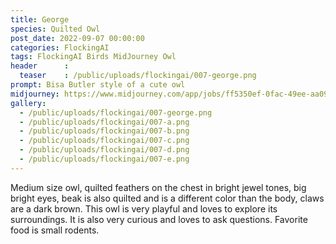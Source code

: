 ```yaml
---
title: George
species: Quilted Owl
post_date: 2022-09-07 00:00:00
categories: FlockingAI
tags: FlockingAI Birds MidJourney Owl
header      :
  teaser    : /public/uploads/flockingai/007-george.png
prompt: Bisa Butler style of a cute owl
midjourney: https://www.midjourney.com/app/jobs/ff5350ef-0fac-49ee-aa09-9e092c56c92a
gallery: 
  - /public/uploads/flockingai/007-george.png
  - /public/uploads/flockingai/007-a.png
  - /public/uploads/flockingai/007-b.png
  - /public/uploads/flockingai/007-c.png
  - /public/uploads/flockingai/007-d.png
  - /public/uploads/flockingai/007-e.png
---
```


Medium size owl, quilted feathers on the chest in bright jewel tones, big bright eyes, beak is also quilted and is a different color than the body, claws are a dark brown. This owl is very playful and loves to explore its surroundings. It is also very curious and loves to ask questions. Favorite food is small rodents.
